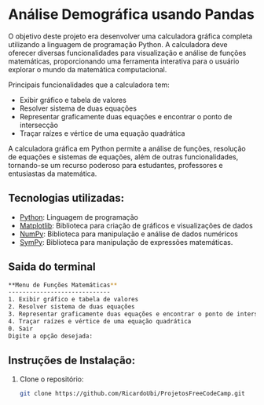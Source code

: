 # Análise Demográfica usando Pandas

O objetivo deste projeto era desenvolver uma calculadora gráfica completa utilizando a linguagem de programação Python. A calculadora deve oferecer diversas funcionalidades para visualização e análise de funções matemáticas, proporcionando uma ferramenta interativa para o usuário explorar o mundo da matemática computacional.

Principais funcionalidades que a calculadora tem:

- Exibir gráfico e tabela de valores
- Resolver sistema de duas equações
- Representar graficamente duas equações e encontrar o ponto de intersecção
- Traçar raízes e vértice de uma equação quadrática

A calculadora gráfica em Python permite a análise de funções, resolução de equações e sistemas de equações, além de outras funcionalidades, tornando-se um recurso poderoso para estudantes, professores e entusiastas da matemática.

## Tecnologias utilizadas:

* [Python](https://www.python.org/): Linguagem de programação
* [Matplotlib](https://matplotlib.org/): Biblioteca para criação de gráficos e visualizações de dados
* [NumPy](https://numpy.org/): Biblioteca para manipulação e análise de dados numéricos
* [SymPy](https://sympy.org/): Biblioteca para manipulação de expressões matemáticas.


## Saida do terminal

```bash
**Menu de Funções Matemáticas**
-----------------------------
1. Exibir gráfico e tabela de valores
2. Resolver sistema de duas equações
3. Representar graficamente duas equações e encontrar o ponto de intersecção
4. Traçar raízes e vértice de uma equação quadrática
0. Sair
Digite a opção desejada: 
```

## Instruções de Instalação:
1. Clone o repositório:
   ```bash
   git clone https://github.com/RicardoUbi/ProjetosFreeCodeCamp.git